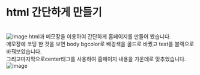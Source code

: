 # html 간단하게 만들기
\
![image](https://user-images.githubusercontent.com/94346298/142766000-f2845c38-c622-4f77-bf91-5f37724ab3b2.png)
html과 메모장을 이용하여 간단하게 홈페이지를 만들어 봤습니다.
\
메모장에 코딩 한 것을 보면 body bgcolor로 배경색을 골드로 바꿨고 text를 블랙으로 바꿔보았습니다.
\
그리고마지막으로center태그를 사용하여 홈페이지 내용을 가운데로 맞추었습니다.
![image](https://user-images.githubusercontent.com/94346298/142766019-c87d4615-590c-4bae-ae30-53449fa1bb67.png)



